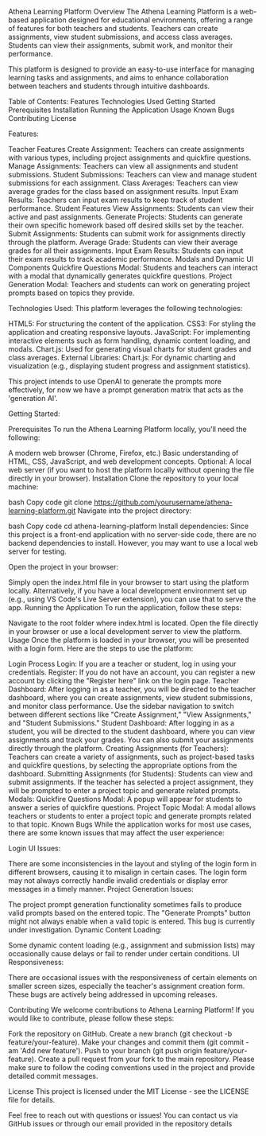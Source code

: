 Athena Learning Platform
Overview
The Athena Learning Platform is a web-based application designed for educational environments, offering a range of features for both teachers and students. Teachers can create assignments, view student submissions, and access class averages. Students can view their assignments, submit work, and monitor their performance.

This platform is designed to provide an easy-to-use interface for managing learning tasks and assignments, and aims to enhance collaboration between teachers and students through intuitive dashboards.

Table of Contents:
Features
Technologies Used
Getting Started
Prerequisites
Installation
Running the Application
Usage
Known Bugs
Contributing
License

Features:

Teacher Features
Create Assignment: Teachers can create assignments with various types, including project assignments and quickfire questions.
Manage Assignments: Teachers can view all assignments and student submissions.
Student Submissions: Teachers can view and manage student submissions for each assignment.
Class Averages: Teachers can view average grades for the class based on assignment results.
Input Exam Results: Teachers can input exam results to keep track of student performance.
Student Features
View Assignments: Students can view their active and past assignments.
Generate Projects: Students can generate their own specific homework based off desired skills set by the teacher.
Submit Assignments: Students can submit work for assignments directly through the platform.
Average Grade: Students can view their average grades for all their assignments.
Input Exam Results: Students can input their exam results to track academic performance.
Modals and Dynamic UI Components
Quickfire Questions Modal: Students and teachers can interact with a modal that dynamically generates quickfire questions.
Project Generation Modal: Teachers and students can work on generating project prompts based on topics they provide.

Technologies Used:
This platform leverages the following technologies:

HTML5: For structuring the content of the application.
CSS3: For styling the application and creating responsive layouts.
JavaScript: For implementing interactive elements such as form handling, dynamic content loading, and modals.
Chart.js: Used for generating visual charts for student grades and class averages.
External Libraries:
Chart.js: For dynamic charting and visualization (e.g., displaying student progress and assignment statistics).

This project intends to use OpenAI to generate the prompts more effectively, for now we have a prompt generation matrix that acts as the 'generation AI'.

Getting Started:

Prerequisites
To run the Athena Learning Platform locally, you'll need the following:

A modern web browser (Chrome, Firefox, etc.)
Basic understanding of HTML, CSS, JavaScript, and web development concepts.
Optional: A local web server (if you want to host the platform locally without opening the file directly in your browser).
Installation
Clone the repository to your local machine:

bash
Copy code
git clone https://github.com/yourusername/athena-learning-platform.git
Navigate into the project directory:

bash
Copy code
cd athena-learning-platform
Install dependencies: Since this project is a front-end application with no server-side code, there are no backend dependencies to install. However, you may want to use a local web server for testing.

Open the project in your browser:

Simply open the index.html file in your browser to start using the platform locally.
Alternatively, if you have a local development environment set up (e.g., using VS Code's Live Server extension), you can use that to serve the app.
Running the Application
To run the application, follow these steps:

Navigate to the root folder where index.html is located.
Open the file directly in your browser or use a local development server to view the platform.
Usage
Once the platform is loaded in your browser, you will be presented with a login form. Here are the steps to use the platform:

Login Process
Login: If you are a teacher or student, log in using your credentials.
Register: If you do not have an account, you can register a new account by clicking the "Register here" link on the login page.
Teacher Dashboard:
After logging in as a teacher, you will be directed to the teacher dashboard, where you can create assignments, view student submissions, and monitor class performance.
Use the sidebar navigation to switch between different sections like "Create Assignment," "View Assignments," and "Student Submissions."
Student Dashboard:
After logging in as a student, you will be directed to the student dashboard, where you can view assignments and track your grades.
You can also submit your assignments directly through the platform.
Creating Assignments (for Teachers):
Teachers can create a variety of assignments, such as project-based tasks and quickfire questions, by selecting the appropriate options from the dashboard.
Submitting Assignments (for Students):
Students can view and submit assignments. If the teacher has selected a project assignment, they will be prompted to enter a project topic and generate related prompts.
Modals:
Quickfire Questions Modal: A popup will appear for students to answer a series of quickfire questions.
Project Topic Modal: A modal allows teachers or students to enter a project topic and generate prompts related to that topic.
Known Bugs
While the application works for most use cases, there are some known issues that may affect the user experience:

Login UI Issues:

There are some inconsistencies in the layout and styling of the login form in different browsers, causing it to misalign in certain cases.
The login form may not always correctly handle invalid credentials or display error messages in a timely manner.
Project Generation Issues:

The project prompt generation functionality sometimes fails to produce valid prompts based on the entered topic.
The "Generate Prompts" button might not always enable when a valid topic is entered. This bug is currently under investigation.
Dynamic Content Loading:

Some dynamic content loading (e.g., assignment and submission lists) may occasionally cause delays or fail to render under certain conditions.
UI Responsiveness:

There are occasional issues with the responsiveness of certain elements on smaller screen sizes, especially the teacher's assignment creation form.
These bugs are actively being addressed in upcoming releases.

Contributing
We welcome contributions to Athena Learning Platform! If you would like to contribute, please follow these steps:

Fork the repository on GitHub.
Create a new branch (git checkout -b feature/your-feature).
Make your changes and commit them (git commit -am 'Add new feature').
Push to your branch (git push origin feature/your-feature).
Create a pull request from your fork to the main repository.
Please make sure to follow the coding conventions used in the project and provide detailed commit messages.

License
This project is licensed under the MIT License - see the LICENSE file for details.

Feel free to reach out with questions or issues! You can contact us via GitHub issues or through our email provided in the repository details
